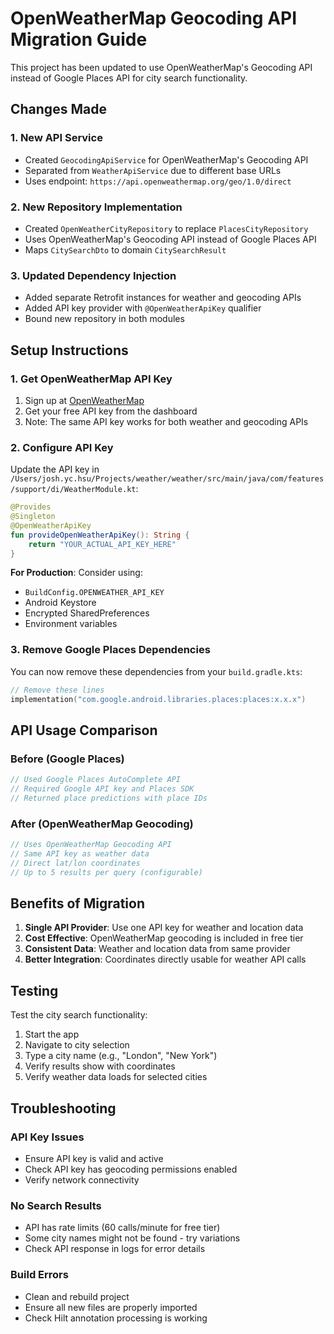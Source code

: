 # OpenWeatherMap Geocoding API Migration Guide

This project has been updated to use OpenWeatherMap's Geocoding API instead of Google Places API for city search functionality.

## Changes Made

### 1. New API Service
- Created `GeocodingApiService` for OpenWeatherMap's Geocoding API
- Separated from `WeatherApiService` due to different base URLs
- Uses endpoint: `https://api.openweathermap.org/geo/1.0/direct`

### 2. New Repository Implementation
- Created `OpenWeatherCityRepository` to replace `PlacesCityRepository`
- Uses OpenWeatherMap's Geocoding API instead of Google Places API
- Maps `CitySearchDto` to domain `CitySearchResult`

### 3. Updated Dependency Injection
- Added separate Retrofit instances for weather and geocoding APIs
- Added API key provider with `@OpenWeatherApiKey` qualifier
- Bound new repository in both modules

## Setup Instructions

### 1. Get OpenWeatherMap API Key
1. Sign up at [OpenWeatherMap](https://openweathermap.org/api)
2. Get your free API key from the dashboard
3. Note: The same API key works for both weather and geocoding APIs

### 2. Configure API Key
Update the API key in `/Users/josh.yc.hsu/Projects/weather/weather/src/main/java/com/features/support/di/WeatherModule.kt`:

```kotlin
@Provides
@Singleton
@OpenWeatherApiKey
fun provideOpenWeatherApiKey(): String {
    return "YOUR_ACTUAL_API_KEY_HERE"
}
```

**For Production**: Consider using:
- `BuildConfig.OPENWEATHER_API_KEY` 
- Android Keystore
- Encrypted SharedPreferences
- Environment variables

### 3. Remove Google Places Dependencies
You can now remove these dependencies from your `build.gradle.kts`:
```kotlin
// Remove these lines
implementation("com.google.android.libraries.places:places:x.x.x")
```

## API Usage Comparison

### Before (Google Places)
```kotlin
// Used Google Places AutoComplete API
// Required Google API key and Places SDK
// Returned place predictions with place IDs
```

### After (OpenWeatherMap Geocoding)
```kotlin
// Uses OpenWeatherMap Geocoding API
// Same API key as weather data
// Direct lat/lon coordinates
// Up to 5 results per query (configurable)
```

## Benefits of Migration

1. **Single API Provider**: Use one API key for weather and location data
2. **Cost Effective**: OpenWeatherMap geocoding is included in free tier
3. **Consistent Data**: Weather and location data from same provider
4. **Better Integration**: Coordinates directly usable for weather API calls

## Testing

Test the city search functionality:
1. Start the app
2. Navigate to city selection
3. Type a city name (e.g., "London", "New York")
4. Verify results show with coordinates
5. Verify weather data loads for selected cities

## Troubleshooting

### API Key Issues
- Ensure API key is valid and active
- Check API key has geocoding permissions enabled
- Verify network connectivity

### No Search Results
- API has rate limits (60 calls/minute for free tier)
- Some city names might not be found - try variations
- Check API response in logs for error details

### Build Errors
- Clean and rebuild project
- Ensure all new files are properly imported
- Check Hilt annotation processing is working
